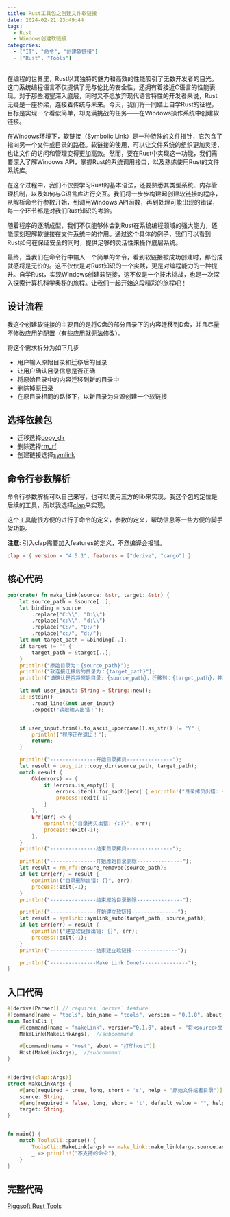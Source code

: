 ```yaml
---
title: Rust工具包之创建文件软链接
date: 2024-02-21 23:49:44
tags:
  - Rust
  - Windows创建软链接
categories: 
  - ["IT", "命令", "创建软链接"]
  - ["Rust", "Tools"]
---
```


在编程的世界里，Rust以其独特的魅力和高效的性能吸引了无数开发者的目光。这门系统编程语言不仅提供了无与伦比的安全性，还拥有着接近C语言的性能表现。对于那些渴望深入底层，同时又不愿放弃现代语言特性的开发者来说，Rust无疑是一座桥梁，连接着传统与未来。今天，我们将一同踏上自学Rust的征程，目标是实现一个看似简单，却充满挑战的任务——在Windows操作系统中创建软链接。

在Windows环境下，软链接（Symbolic Link）是一种特殊的文件指针，它包含了指向另一个文件或目录的路径。软链接的使用，可以让文件系统的组织更加灵活，也让文件的访问和管理变得更加高效。然而，要在Rust中实现这一功能，我们需要深入了解Windows API，掌握Rust的系统调用接口，以及熟练使用Rust的文件系统库。

在这个过程中，我们不仅要学习Rust的基本语法，还要熟悉其类型系统、内存管理机制，以及如何与C语言库进行交互。我们将一步步构建起创建软链接的程序，从解析命令行参数开始，到调用Windows API函数，再到处理可能出现的错误，每一个环节都是对我们Rust知识的考验。

随着程序的逐渐成型，我们不仅能够体会到Rust在系统编程领域的强大能力，还能深刻理解软链接在文件系统中的作用。通过这个具体的例子，我们可以看到Rust如何在保证安全的同时，提供足够的灵活性来操作底层系统。

最终，当我们在命令行中输入一个简单的命令，看到软链接被成功创建时，那份成就感将是无价的。这不仅仅是对Rust知识的一个实践，更是对编程能力的一种提升。自学Rust，实现Windows创建软链接，这不仅是一个技术挑战，也是一次深入探索计算机科学奥秘的旅程。让我们一起开始这段精彩的旅程吧！

<!--more-->

## 设计流程

我这个创建软链接的主要目的是将C盘的部分目录下的内容迁移到D盘，并且尽量不修改应用的配置（有些应用就无法修改）。

将这个需求拆分为如下几步

- 用户输入原始目录和迁移后的目录
- 让用户确认目录信息是否正确
- 将原始目录中的内容迁移到新的目录中
- 删除掉原目录
- 在原目录相同的路径下，以新目录为来源创建一个软链接

## 选择依赖包

- 迁移选择[copy_dir](https://crates.io/search?q=copy_dir)
- 删除选择[rm_rf](https://crates.io/crates/rm_rf)
- 创建链接选择[symlink](https://crates.io/crates/symlink)

## 命令行参数解析

命令行参数解析可以自己来写，也可以使用三方的lib来实现，我这个包的定位是后续的工具，所以我选择[clap](https://crates.io/crates/clap)来实现。

这个工具能很方便的进行子命令的定义，参数的定义，帮助信息等一些方便的脚手架功能。

**注意**: 引入clap需要加入features的定义，不然编译会报错。
```toml
clap = { version = "4.5.1", features = ["derive", "cargo"] }
```

## 核心代码

```rust
pub(crate) fn make_link(source: &str, target: &str) {
    let source_path = &source[..];
    let binding = source
        .replace("C:\\", "D:\\")
        .replace("c:\\", "d:\\")
        .replace("C:/", "D:/")
        .replace("c:/", "d:/");
    let mut target_path = &binding[..];
    if target != "" {
        target_path = &target[..];
    }
    println!("原始目录为：{source_path}");
    println!("软连接迁移后的目录为：{target_path}");
    println!("请确认是否将原始目录: {source_path}，迁移到：{target_path}，并将原始目录删除后建立软连接？ Y or N ？");

    let mut user_input: String = String::new();
    io::stdin()
        .read_line(&mut user_input)
        .expect("读取输入出错！");


    if user_input.trim().to_ascii_uppercase().as_str() != "Y" {
        println!("程序正在退出！");
        return;
    }

    println!("---------------开始目录拷贝---------------");
    let result = copy_dir::copy_dir(source_path, target_path);
    match result {
        Ok(errors) => {
            if !errors.is_empty() {
                errors.iter().for_each(|err| { eprintln!("目录拷贝出错: {}", err) });
                process::exit(-1);
            }
        },
        Err(err) => {
            eprintln!("目录拷贝出错: {:?}", err);
            process::exit(-1);
        },
    }
    println!("---------------结束目录拷贝---------------");

    println!("---------------开始原始目录删除---------------");
    let result = rm_rf::ensure_removed(source_path);
    if let Err(err) = result {
        eprintln!("目录删除出错: {}", err);
        process::exit(-1);
    }
    println!("---------------结束原始目录删除---------------");

    println!("---------------开始建立软链接---------------");
    let result = symlink::symlink_auto(target_path, source_path);
    if let Err(err) = result {
        eprintln!("建立软链接出错: {}", err);
        process::exit(-1);
    }
    println!("---------------结束建立软链接---------------");

    println!("---------------Make Link Done!---------------");
}
```

## 入口代码

```rust
#[derive(Parser)] // requires `derive` feature
#[command(name = "tools", bin_name = "tools", version = "0.1.0", about = "Piggsoft的工具包")]
enum ToolsCli {
    #[command(name = "makeLink", version="0.1.0", about = "将<source>文件迁移到<target>，并将<source>变为软链接")]
    MakeLink(MakeLinkArgs),  //subcommand

    #[command(name = "Host", about = "打印host")]
    Host(MakeLinkArgs),  //subcommand
}


#[derive(clap::Args)]
struct MakeLinkArgs {
    #[arg(required = true, long, short = 's', help = "原始文件或者目录")]
    source: String,
    #[arg(required = false, long, short = 't', default_value = "", help = "迁移的目标文件或者目录，保证在迁移前无该文件或目录", long_help = "不传时，将使用<source_path>，并将其开头的<C:>改成<D:>")]
    target: String,
}


fn main() {
    match ToolsCli::parse() {
        ToolsCli::MakeLink(args) => make_link::make_link(args.source.as_str(), args.target.as_str()),
        _ => println!("不支持的命令"),
    }
}
```

## 完整代码
[Piggsoft Rust Tools](https://github.com/piggsoft/tools)

